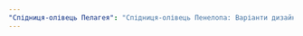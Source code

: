 ```yaml
---
"Спідниця-олівець Пелагея": "Спідниця-олівець Пенелопа: Варіанти дизайну"
---
```


<PatternOptions pattern='penelope' />
